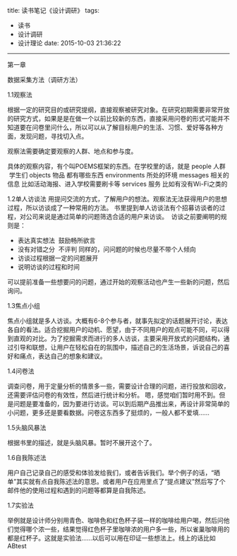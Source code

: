 title: 读书笔记《设计调研》
tags:
  - 读书
  - 设计调研
  - 设计理论
date: 2015-10-03 21:36:22
---

第一章

数据采集方法（调研方法）

1.1观察法

根据一定的研究目的或研究提纲，直接观察被研究对象。在研究初期需要非常开放的研究方式，如果是是在做一个以前比较新的东西，直接采用问卷的形式可能并不知道要在问卷里问什么，所以可以从了解目标用户的生活、习惯、爱好等各种方面，发现问题，寻找切入点。

观察法需要确定要观察的人群、地点和参与度。

具体的观察内容，有个叫POEMS框架的东西。在学校里的话，就是
people 人群  学生们
objects 物品 都有哪些东西
environments 所处的环境
messages 相关的信息 比如活动海报、进入学校需要刷卡等
services 服务 比如有没有Wi-Fi之类的

1.2单人访谈法
用提问交流的方式，了解用户的想法。观察法无法获得用户的思想过程，所以访谈成了一种常用的方法。
书里提到单人访谈法有个招募访谈者的过程，对公司来说是通过简单的问题筛选合适的用户来访谈。  访谈之前要阐明的规则是：

*   表达真实想法  鼓励畅所欲言
*   没有对错之分  不评判 同样的，问问题的时候也尽量不带个人倾向
*   访谈过程根据一定的问题展开
*   说明访谈的过程和时间

可以提前准备一些想要问的问题，通过开始的观察活动也产生一些新的问题，然后询问。

1.3焦点小组

焦点小组就是多人访谈。大概有6-8个参与者，就事先拟定的话题展开讨论，表达各自的看法。适合挖掘用户的动机、愿望，由于不同用户的观点可能不同，可以得到直观的对比。为了挖掘需求而进行的多人访谈，主要采用开放式的问题结构，通过引导和联想，让用户在轻松自在的氛围中，描述自己的生活场景，诉说自己的喜好和痛点，表达自己的想象和建议。

1.4问卷法

调查问卷，用于定量分析的情景多一些，需要设计合理的问题，进行投放和回收，还需要评估问卷的有效性，然后进行统计和分析。
嗯，感觉咱们暂时用不到。但是问题是要准备的，因为要进行访谈。可以到后期产品推出来，再设计非常简单的小问题，更多还是要看数据。问卷这东西多了挺烦的，一般人都不爱填……

1.5头脑风暴法

根据书里的描述，就是头脑风暴。暂时不展开这个了。

1.6自我陈述法

用户自己记录自己的感受和体验发给我们，或者告诉我们。举个例子的话，“晒单”其实就有点自我陈述法的意思。或者用户在应用里点了“提点建议”然后写了个邮件他的使用过程和遇到的问题等都算是自我陈述。

1.7实验法

举例就是设计师分别用青色、咖啡色和红色杯子装一样的咖啡给用户喝，然后问他们觉得哪个浓一些，结果觉得红色杯子里咖啡浓的用户多一些，所以雀巢咖啡用的都是红杯子。这就是实验法……以后可以用在印证一些想法上。线上的话比如ABtest